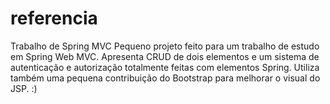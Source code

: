 referencia
==========

Trabalho de Spring MVC
  Pequeno projeto feito para um trabalho de estudo em Spring Web MVC. 
  Apresenta CRUD de dois elementos e um sistema de autenticação e autorização totalmente feitas com elementos Spring.
  Utiliza também uma pequena contribuição do Bootstrap para melhorar o visual do JSP. :)
